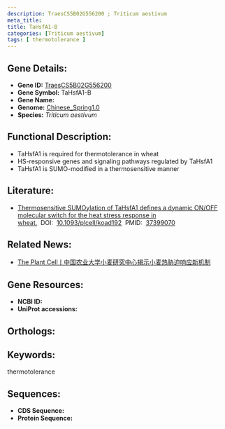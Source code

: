 ```yaml
---
description: TraesCS5B02G556200 ; Triticum aestivum
meta_title:
title: TaHsfA1-B
categories: [Triticum aestivum]
tags: [ thermotolerance ]
---
```


## Gene Details:
- **Gene ID:**	[TraesCS5B02G556200]()
- **Gene Symbol:** TaHsfA1-B
- **Gene Name:** 
- **Genome:** [Chinese_Spring1.0]()
- **Species:** *Triticum aestivum*

## Functional Description:
   - TaHsfA1 is required for thermotolerance in wheat
   - HS-responsive genes and signaling pathways regulated by TaHsfA1
   - TaHsfA1 is SUMO-modified in a thermosensitive manner

## Literature:
   - [Thermosensitive SUMOylation of TaHsfA1 defines a dynamic ON/OFF molecular switch for the heat stress response in wheat.]( https://academic.oup.com/plcell/article/35/10/3889/7218295?login=true)&nbsp;&nbsp;DOI:&nbsp;&nbsp;[10.1093/plcell/koad192](https://academic.oup.com/plcell/article/35/10/3889/7218295?login=true)&nbsp;&nbsp;PMID:&nbsp;&nbsp;[37399070](https://pubmed.ncbi.nlm.nih.gov/37399070/)

## Related News:
   - [The Plant Cell丨中国农业大学小麦研究中心揭示小麦热胁迫响应新机制](https://mp.weixin.qq.com/s/Yh3rUuJYnwVLgeNHEVe6Nw)

## Gene Resources:
- **NCBI ID:** [](https://www.ncbi.nlm.nih.gov/gene/?term=)
- **UniProt accessions:** [](https://www.uniprot.org/uniprotkb//entry)

## Orthologs:

## Keywords:
thermotolerance

## Sequences:
- **CDS Sequence:**
- **Protein Sequence:**
